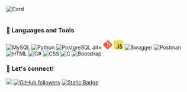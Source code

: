 ![Card](https://cardivo-alexrogalskiy.vercel.app/api?name=Tiago%20Zardetto&description=Front-End%20Developer&image=https://avatars.githubusercontent.com/u/105249408?v=4&backgroundColor=%23F2F0EF&github=TiagoZardetto&colorPattern=grey&fontColor=%230062dd&linkedin=tiago-zardetto)
#
### 🚀 Languages and Tools</summary>
<p align="left">
<img width="25" height="25" src="https://www.vectorlogo.zone/logos/mysql/mysql-icon.svg" title="MySQL" alt="MySQL"/>
<img height="25" src="https://cdn.jsdelivr.net/gh/devicons/devicon@latest/icons/python/python-original.svg" title="Python" alt="Python" />
<img height="25" src="https://cdn.jsdelivr.net/gh/devicons/devicon@latest/icons/postgresql/postgresql-original.svg" title="PostgreSQL alt="PostgreSQL" />
<img height="25" src="https://raw.githubusercontent.com/devicons/devicon/master/icons/git/git-original.svg" title="GIT" alt="GIT">
<img width="25" height="25" src="https://raw.githubusercontent.com/devicons/devicon/master/icons/javascript/javascript-original.svg" title="JavaScript" alt="JavaScript" />
<img width="25" height="25" src="https://cdn.jsdelivr.net/gh/devicons/devicon@latest/icons/swagger/swagger-original.svg" title="Swagger" alt="Swagger" />
<img width="25" height="25" src="https://www.vectorlogo.zone/logos/getpostman/getpostman-icon.svg" title="Postman" alt="Postman" />
<img width="25" height="25" src="https://cdn.jsdelivr.net/gh/devicons/devicon@latest/icons/html5/html5-original.svg" title="HTML" alt="HTML" />
<img height="25" src="https://cdn.jsdelivr.net/gh/devicons/devicon@latest/icons/csharp/csharp-original.svg" title="C#" alt="C#" />
<img width="25" height="25" src="https://cdn.jsdelivr.net/gh/devicons/devicon@latest/icons/css3/css3-original.svg" title="CSS" alt="CSS" />
<img height="25" src="https://cdn.jsdelivr.net/gh/devicons/devicon@latest/icons/c/c-original.svg" title="C" alt="C" />
<img height="25" src="https://www.vectorlogo.zone/logos/getbootstrap/getbootstrap-icon.svg" title="Bootstrap" alt="Bootstrap">
          
</p>

### 🔗 Let's connect!

<p align="left">

<a href="https://linkedin.com/in/tiago-zardetto/"><img src="https://img.shields.io/badge/-LinkedIn-0077B5?style=flat&logo=Linkedin&logoColor=white"/></a>
[![GitHub followers](https://img.shields.io/github/followers/TiagoZardetto.svg?style=social&label=Follow)](https://github.com/TiagoZardetto?tab=followers)
<a href="https://wa.me/5513997012102"><img alt="Static Badge" src="https://img.shields.io/badge/WhatsApp-grey?logo=whatsapp"></a>

#

[comment]: ![Metrics](https://metrics.lecoq.io/tiagozardetto?template=classic&isocalendar=1&languages=1&lines=1&base=header%2C%20activity%2C%20community%2C%20repositories%2C%20metadata&base.indepth=false&base.hireable=false&base.skip=false&isocalendar=false&isocalendar.duration=full-year&languages=false&languages.limit=8&languages.threshold=0%25&languages.other=false&languages.colors=github&languages.sections=most-used&languages.indepth=false&languages.analysis.timeout=15&languages.analysis.timeout.repositories=7.5&languages.categories=markup%2C%20programming&languages.recent.categories=markup%2C%20programming&languages.recent.load=300&languages.recent.days=14&lines=false&lines.sections=base&lines.repositories.limit=4&lines.history.limit=1&config.timezone=America%2FSao_Paulo)

</p>

